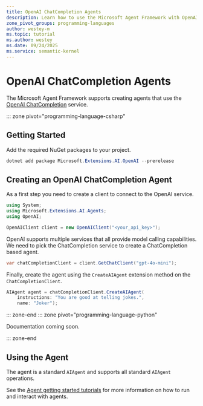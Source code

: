 ```yaml
---
title: OpenAI ChatCompletion Agents
description: Learn how to use the Microsoft Agent Framework with OpenAI ChatCompletion service.
zone_pivot_groups: programming-languages
author: westey-m
ms.topic: tutorial
ms.author: westey
ms.date: 09/24/2025
ms.service: semantic-kernel
---
```


# OpenAI ChatCompletion Agents

The Microsoft Agent Framework supports creating agents that use the [OpenAI ChatCompletion](https://platform.openai.com/docs/api-reference/chat/create) service.

::: zone pivot="programming-language-csharp"

## Getting Started

Add the required NuGet packages to your project.

```powershell
dotnet add package Microsoft.Extensions.AI.OpenAI --prerelease
```

## Creating an OpenAI ChatCompletion Agent

As a first step you need to create a client to connect to the OpenAI service.

```csharp
using System;
using Microsoft.Extensions.AI.Agents;
using OpenAI;

OpenAIClient client = new OpenAIClient("<your_api_key>");
```

OpenAI supports multiple services that all provide model calling capabilities.
We need to pick the ChatCompletion service to create a ChatCompletion based agent.

```csharp
var chatCompletionClient = client.GetChatClient("gpt-4o-mini");
```

Finally, create the agent using the `CreateAIAgent` extension method on the `ChatCompletionClient`.

```csharp
AIAgent agent = chatCompletionClient.CreateAIAgent(
    instructions: "You are good at telling jokes.",
    name: "Joker");
```

::: zone-end
::: zone pivot="programming-language-python"

Documentation coming soon.

::: zone-end

## Using the Agent

The agent is a standard `AIAgent` and supports all standard `AIAgent` operations.

See the [Agent getting started tutorials](../../../tutorials/index.md#agent-getting-started-tutorials) for more information on how to run and interact with agents.
